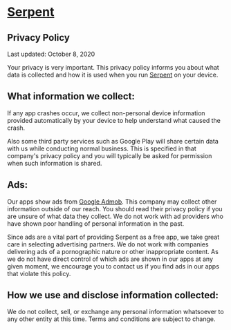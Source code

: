 # [Serpent](https://play.google.com/store/apps/details?id=com.billthelizard.serpent&hl=en)

## Privacy Policy

Last updated: October 8, 2020

Your privacy is very important. This privacy policy informs you about what data is collected and how it is used when you run [Serpent](https://play.google.com/store/apps/details?id=com.billthelizard.serpent&hl=en) on your device. 

## What information we collect: 

If any app crashes occur, we collect non-personal device information provided automatically by your device to help understand what caused the crash. 

Also some third party services such as Google Play will share certain data with us while conducting normal business. This is specified in that company's privacy policy and you will typically be asked for permission when such information is shared.


## Ads: 

Our apps show ads from [Google Admob](https://www.google.com/admob/). This company may collect other information outside of our reach. You should read their privacy policy if you are unsure of what data they collect. We do not work with ad providers who have shown poor handling of personal information in the past. 

Since ads are a vital part of providing Serpent as a free app, we take great care in selecting advertising partners. We do not work with companies delivering ads of a pornographic nature or other inappropriate content. As we do not have direct control of which ads are shown in our apps at any given moment, we encourage you to contact us if you find ads in our apps that violate this policy. 

## How we use and disclose information collected: 

We do not collect, sell, or exchange any personal information whatsoever to any other entity at this time. Terms and conditions are subject to change.
